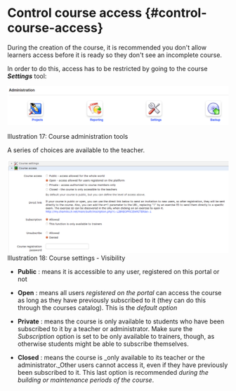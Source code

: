# Control course access {#control-course-access}

During the creation of the course, it is recommended you don&#039;t allow learners access before it is ready so they don&#039;t see an incomplete course.

In order to do this, access has to be restricted by going to the course **_Settings_** tool:

![](assets/images17.png)

Illustration 17: Course administration tools

A series of choices are available to the teacher.

![](assets/images18.png)Illustration 18: Course settings - Visibility

*   **Public** : means it is accessible to any user, registered on this portal or not

*   **Open** : means all users _registered on the portal_ can access the course as long as they have previously subscribed to it (they can do this through the courses catalog). This is the _default option_

*   **Private** : means the course is only available to students who have been subscribed to it by a teacher or administrator. Make sure the _Subscription_ option is set to be only available to trainers, though, as otherwise students might be able to subscribe themselves.

*   **Closed** : means the course is _only available to its teacher or the administrator._Other users cannot access it, even if they have previously been subscribed to it. This last option is recommended _during the building or_ _maintenance_ _periods of the course_.